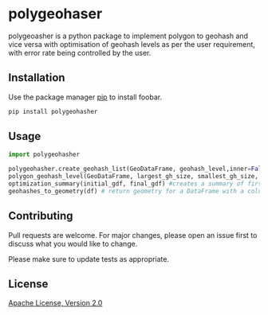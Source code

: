 # polygeohaser

polygeoasher is a python package to implement polygon to geohash and vice versa with optimisation of geohash levels as per the user requirement, with error rate being controlled by the user. 

## Installation

Use the package manager [pip](https://pip.pypa.io/en/stable/) to install foobar.

```bash
pip install polygeohasher
```

## Usage

```python
import polygeohasher

polygeohasher.create_geohash_list(GeoDataFrame, geohash_level,inner=False) # returns a dataframe with list of geohashes for each geometry
polygon_geohash_level(GeoDataFrame, largest_gh_size, smallest_gh_size, gh_input_level) # returns optimised list of geohash 
optimization_summary(initial_gdf, final_gdf) #creates a summary of first and second output
geohashes_to_geometry(df) # return geometry for a DataFrame with a column - `opitimized_geohash_list` (output from above)
```

## Contributing
Pull requests are welcome. For major changes, please open an issue first to discuss what you would like to change.

Please make sure to update tests as appropriate.

## License
[Apache License, Version 2.0](http://www.apache.org/licenses/LICENSE-2.0)